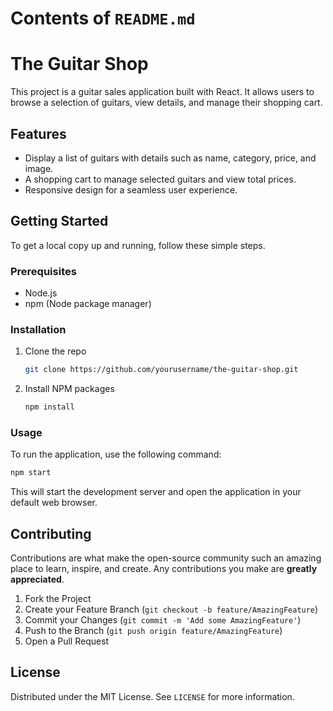 # Contents of `README.md`

# The Guitar Shop

This project is a guitar sales application built with React. It allows users to browse a selection of guitars, view details, and manage their shopping cart.

## Features

- Display a list of guitars with details such as name, category, price, and image.
- A shopping cart to manage selected guitars and view total prices.
- Responsive design for a seamless user experience.

## Getting Started

To get a local copy up and running, follow these simple steps.

### Prerequisites

- Node.js
- npm (Node package manager)

### Installation

1. Clone the repo
   ```bash
   git clone https://github.com/yourusername/the-guitar-shop.git
   ```
2. Install NPM packages
   ```bash
   npm install
   ```

### Usage

To run the application, use the following command:
```bash
npm start
```
This will start the development server and open the application in your default web browser.

## Contributing

Contributions are what make the open-source community such an amazing place to learn, inspire, and create. Any contributions you make are **greatly appreciated**.

1. Fork the Project
2. Create your Feature Branch (`git checkout -b feature/AmazingFeature`)
3. Commit your Changes (`git commit -m 'Add some AmazingFeature'`)
4. Push to the Branch (`git push origin feature/AmazingFeature`)
5. Open a Pull Request

## License

Distributed under the MIT License. See `LICENSE` for more information.